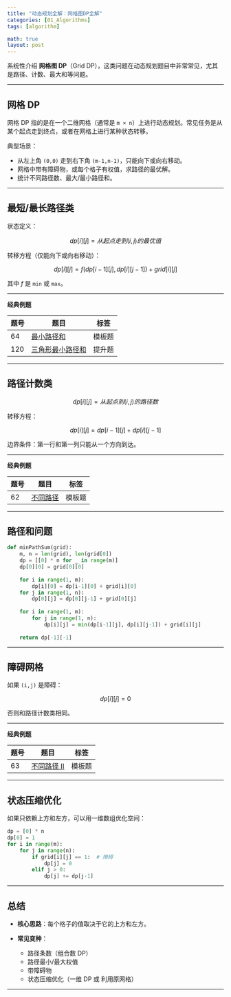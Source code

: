 ```yaml
---
title: "动态规划全解：网格图DP全解"
categories: [01_Algorithms]
tags: [algorithm]

math: true
layout: post
---
```


系统性介绍 **网格图 DP**（Grid DP），这类问题在动态规划题目中非常常见，尤其是路径、计数、最大和等问题。

---

## 网格 DP

网格 DP 指的是在一个二维网格（通常是 `m × n`）上进行动态规划。常见任务是从某个起点走到终点，或者在网格上进行某种状态转移。

典型场景：

* 从左上角 `(0,0)` 走到右下角 `(m-1,n-1)`，只能向下或向右移动。
* 网格中带有障碍物，或每个格子有权值，求路径的最优解。
* 统计不同路径数、最大/最小路径和。

---

## 最短/最长路径类

状态定义：

$$
dp[i][j] = 从起点走到 (i,j) 的最优值
$$

转移方程（仅能向下或向右移动）：

$$
dp[i][j] = f(dp[i-1][j], dp[i][j-1]) + grid[i][j]
$$

其中 $f$ 是 `min` 或 `max`。

---

**经典例题**

| 题号 | 题目 | 标签 |
|------|------|------|
| 64   | [最小路径和](https://leetcode.cn/problems/minimum-path-sum/) | 模板题 |
| 120  | [三角形最小路径和](https://leetcode.cn/problems/triangle/) | 提升题 |

---

## 路径计数类

$$
dp[i][j] = 从起点到 (i,j) 的路径数
$$

转移方程：

$$
dp[i][j] = dp[i-1][j] + dp[i][j-1]
$$

边界条件：第一行和第一列只能从一个方向到达。

---

**经典例题**

| 题号  | 题目 | 标签 |
|-----|------|------|
| 62  | [不同路径](https://leetcode.cn/problems/unique-paths/) | 模板题 |

---

## 路径和问题

```python
def minPathSum(grid):
    m, n = len(grid), len(grid[0])
    dp = [[0] * n for _ in range(m)]
    dp[0][0] = grid[0][0]
    
    for i in range(1, m):
        dp[i][0] = dp[i-1][0] + grid[i][0]
    for j in range(1, n):
        dp[0][j] = dp[0][j-1] + grid[0][j]
    
    for i in range(1, m):
        for j in range(1, n):
            dp[i][j] = min(dp[i-1][j], dp[i][j-1]) + grid[i][j]
    
    return dp[-1][-1]
```

---

## 障碍网格

如果 `(i,j)` 是障碍：

$$
dp[i][j] = 0
$$

否则和路径计数类相同。

---

**经典例题**

| 题号 | 题目 | 标签 |
|----|------|------|
| 63 | [不同路径 II](https://leetcode.cn/problems/unique-paths-ii/) | 模板题 |

---

## 状态压缩优化

如果只依赖上方和左方，可以用一维数组优化空间：

```python
dp = [0] * n
dp[0] = 1
for i in range(m):
    for j in range(n):
        if grid[i][j] == 1:  # 障碍
            dp[j] = 0
        elif j > 0:
            dp[j] += dp[j-1]
```

---

## 总结

* **核心思路**：每个格子的值取决于它的上方和左方。

* **常见变种**：
  * 路径条数（组合数 DP）
  * 路径最小/最大权值
  * 带障碍物
  * 状态压缩优化（一维 DP 或 利用原网格）

---
